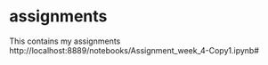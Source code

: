 # assignments
This contains my assignments
http://localhost:8889/notebooks/Assignment_week_4-Copy1.ipynb#
